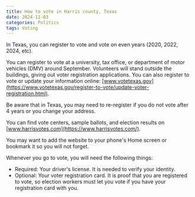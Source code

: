```yaml
---
title: How to vote in Harris county, Texas
date: 2024-11-03
categories: Politics
tags: Voting
---
```


In Texas, you can register to vote and vote on even years (2020, 2022, 2024,
etc).

You can register to vote at a university, tax office, or department of motor
vehicles (DMV) around September. Volunteers will stand outside the buildings,
giving out voter registration applications. You can also register to vote or
update your information online:
[www.votetexas.gov](https://www.votetexas.gov/register-to-vote/update-voter-registration.html).

Be aware that in Texas, you may need to re-register if you do not vote after 4
years or you change your address.

You can find vote centers, sample ballots, and election results on
[www.harrisvotes.com](https://www.harrisvotes.com/).

You may want to add the website to your phone's Home screen or bookmark it so
you will not forget.

Whenever you go to vote, you will need the following things:

- Required: Your driver's license. It is needed to verify your identity.
- Optional: Your voter registration card. It is proof that you are registered to
  vote, so election workers must let you vote if you have your registration card
  with you.
